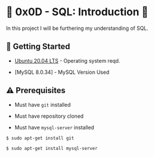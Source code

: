 # :shell: 0x0D - SQL: Introduction :shell:

In this project I will be furthering my understanding of SQL.

## :running: Getting Started

* [Ubuntu 20.04 LTS](http://releases.ubuntu.com/20.04/) - Operating system reqd.

* [MySQL 8.0.34] - MySQL Version Used

## :warning: Prerequisites

* Must have `git` installed

* Must have repository cloned

* Must have `mysql-server` installed

```
$ sudo apt-get install git
```

```
$ sudo apt-get install mysql-server
```
